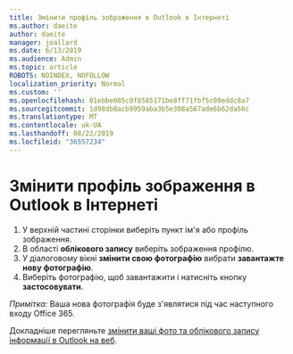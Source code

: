 ```yaml
---
title: Змінити профіль зображення в Outlook в Інтернеті
ms.author: daeite
author: daeite
manager: joallard
ms.date: 6/13/2019
ms.audience: Admin
ms.topic: article
ROBOTS: NOINDEX, NOFOLLOW
localization_priority: Normal
ms.custom: ''
ms.openlocfilehash: 01ebbe085c0f8585171be8ff71fbf5c09eddc8a7
ms.sourcegitcommit: 1d98db8acb9959aba3b5e308a567ade6b62da56c
ms.translationtype: MT
ms.contentlocale: uk-UA
ms.lasthandoff: 08/22/2019
ms.locfileid: "36557234"
---
```

# <a name="change-your-profile-picture-in-outlook-on-the-web"></a>Змінити профіль зображення в Outlook в Інтернеті

1. У верхній частині сторінки виберіть пункт ім'я або профіль зображення.
1. В області **облікового запису** виберіть зображення профілю.
1. У діалоговому вікні **змінити свою фотографію** вибрати **завантажте нову фотографію**.
1. Виберіть фотографію, щоб завантажити і натисніть кнопку **застосовувати**.

*Примітка:* Ваша нова фотографія буде з'являтися під час наступного входу Office 365.

Докладніше перегляньте [змінити ваші фото та облікового запису інформації в Outlook на веб](https://support.office.com/article/b2dbb289-851d-4bed-93c3-3e136f5659ec).